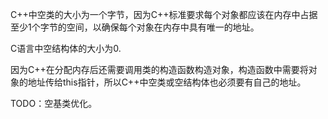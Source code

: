 C++中空类的大小为一个字节，因为C++标准要求每个对象都应该在内存中占据至少1个字节的空间，以确保每个对象在内存中具有唯一的地址。

C语言中空结构体的大小为0.

因为C++在分配内存后还需要调用类的构造函数构造对象，构造函数中需要将对象的地址传给this指针，所以C++中空类或空结构体也必须要有自己的地址。



TODO：空基类优化。
